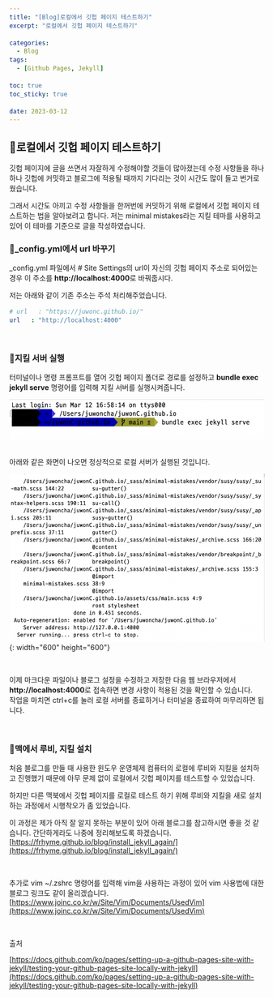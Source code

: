```yaml
---
title: "[Blog]로컬에서 깃헙 페이지 테스트하기"
excerpt: "로컬에서 깃헙 페이지 테스트하기"

categories:
  - Blog
tags:
  - [Github Pages, Jekyll]

toc: true
toc_sticky: true

date: 2023-03-12
---
```


## 📝로컬에서 깃헙 페이지 테스트하기
깃헙 페이지에 글을 쓰면서 자잘하게 수정해야할 것들이 많아졌는데 수정 사항들을 하나 하나 깃헙에 커밋하고 블로그에 적용될 때까지 기다리는 것이 시간도 많이 들고 번거로웠습니다.
<br>

그래서 시간도 아끼고 수정 사항들을 한꺼번에 커밋하기 위해 로컬에서 깃헙 페이지 테스트하는 법을 알아보려고 합니다. 저는 minimal mistakes라는 지킬 테마를 사용하고 있어 이 테마를 기준으로 글을 작성하였습니다.
<br>

### 📌_config.yml에서 url 바꾸기
_config.yml 파일에서 # Site Settings의 url이 자신의 깃헙 페이지 주소로 되어있는 경우 이 주소를  **http://localhost:4000**로 바꿔줍시다.
<br>

저는 아래와 같이 기존 주소는 주석 처리해주었습니다.
```yml
# url   : "https://juwonc.github.io/"
url   : "http://localhost:4000"
```

<br>

### 📌지킬 서버 실행
터미널이나 명령 프롬프트를 열어 깃헙 페이지 폴더로 경로를 설정하고 **bundle exec jekyll serve** 명령어를 입력해 지킬 서버를 실행시켜줍니다.

![jekyll_serve](/assets/images/jekyll_serve.png)

<br>
아래와 같은 화면이 나오면 정상적으로 로컬 서버가 실행된 것입니다. 
<br>

![exec_jekyll_serve](/assets/images/exec_jekyll_serve.png){: width="600" height="600"}

<br>

이제 마크다운 파일이나 블로그 설정을 수정하고 저장한 다음 웹 브라우저에서 **http://localhost:4000**로 접속하면 변경 사항이 적용된 것을 확인할 수 있습니다.
<br>
작업을 마치면 ctrl+c를 눌러 로컬 서버를 종료하거나 터미널을 종료하여 마무리하면 됩니다.

<br>

### 📌맥에서 루비, 지킬 설치
처음 블로그를 만들 때 사용한 윈도우 운영체제 컴퓨터의 로컬에 루비와 지킬을 설치하고 진행했기 때문에 아무 문제 없이 로컬에서 깃헙 페이지를 테스트할 수 있었습니다. 
<br>

하지만 다른 맥북에서 깃헙 페이지를 로컬로 테스트 하기 위해 루비와 지킬을 새로 설치하는 과정에서 시행착오가 좀 있었습니다.
<br>

이 과정은 제가 아직 잘 알지 못하는 부분이 있어 아래 블로그를 참고하시면 좋을 것 같습니다. 간단하게라도 나중에 정리해보도록 하겠습니다.
<br>
[https://frhyme.github.io/blog/install_jekyll_again/](https://frhyme.github.io/blog/install_jekyll_again/)

<br>

추가로 vim ~/.zshrc 명령어를 입력해 vim을 사용하는 과정이 있어 vim 사용법에 대한 블로그 링크도 같이 올리겠습니다.
<br>
[https://www.joinc.co.kr/w/Site/Vim/Documents/UsedVim](https://www.joinc.co.kr/w/Site/Vim/Documents/UsedVim)

<br>

출처
<br>

[https://docs.github.com/ko/pages/setting-up-a-github-pages-site-with-jekyll/testing-your-github-pages-site-locally-with-jekyll](https://docs.github.com/ko/pages/setting-up-a-github-pages-site-with-jekyll/testing-your-github-pages-site-locally-with-jekyll)

<br><br>